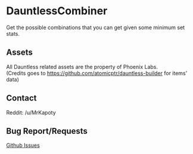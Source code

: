 # DauntlessCombiner

Get the possible combinations that you can get given some minimum set stats.

## Assets

All Dauntless related assets are the property of Phoenix Labs.  
(Credits goes to https://github.com/atomicptr/dauntless-builder for items' data)

## Contact

Reddit: /u/MrKapoty

## Bug Report/Requests

[Github Issues](https://github.com/Kapoty/DauntlessCombiner/issues)